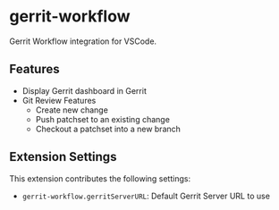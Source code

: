 # gerrit-workflow

Gerrit Workflow integration for VSCode.

## Features

-   Display Gerrit dashboard in Gerrit
-   Git Review Features
    -   Create new change
    -   Push patchset to an existing change
    -   Checkout a patchset into a new branch

## Extension Settings

This extension contributes the following settings:

-   `gerrit-workflow.gerritServerURL`: Default Gerrit Server URL to use

